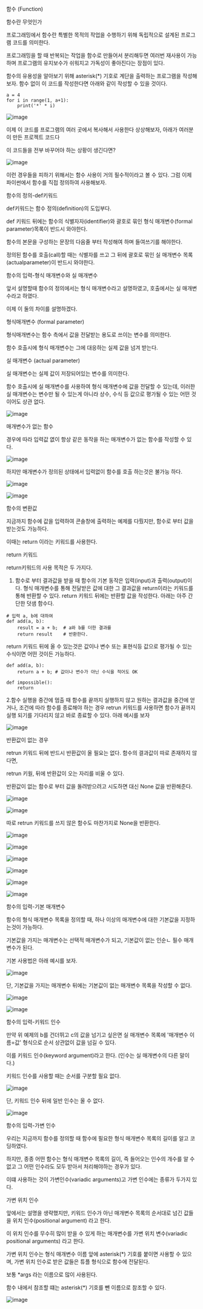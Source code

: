 함수 (Function)

함수란 무엇인가

프로그래밍에서 함수란 특별한 목적의 작업을 수행하기 위해 독립적으로 설계된 프로그램 코드를 의미한다.

프로그래밍을 할 때 반복되는 작업을 함수로 만들어서 분리해두면 여러번 재사용이 가능하며 프로그램의 유지보수가 쉬워지고 가독성이 좋아진다는 장점이 있다.

함수의 유용성을 알아보기 위해 asterisk(*) 기호로 계단을 출력하는 프로그램을 작성해보자. 함수 없이 이 코드를 작성한다면 아래와 같이 작성할 수 있을 것이다.

```
a = 4
for i in range(1, a+1):
    print('*' * i)
```

![image](https://user-images.githubusercontent.com/94054859/185725405-659f1df6-1f75-4495-8946-7ed189b1c067.png)

이제 이 코드를 프로그램의 여러 곳에서 복사해서 사용한다 상상해보자, 아래가 여러분이 만든 프로젝트 코드다 

이 코드들을 전부 바꾸어야 하는 상황이 생긴다면?

![image](https://user-images.githubusercontent.com/94054859/185725480-81f4fd86-a80a-4d77-95af-f315bd987f75.png)

이런 경우들을 피하기 위해서는 함수 사용이 거의 필수적이라고 볼 수 있다. 그럼 이제 파이썬에서 함수를 직접 정의하여 사용해보자.

함수의 정의-def키워드

def키워드는 함수 정의(definition)의 도입부다.

def 키워드 뒤에는 함수의 식별자자(identifier)와 괄호로 묶인 형식 매개변수(formal parameter)목록이 반드시 와야한다.

함수의 본문을 구성하는 문장의 다음줄 부터 작성해여 하며 들여쓰기를 해야한다.

정의된 함수를 호출(call)할 때는 식별자를 쓰고 그 뒤에 괄호로 묶인 실 매개변수 목록(actualparameter)이 반드시 와야한다.

함수의 입력-형식 매개변수와 실 매개변수

앞서 설명할때 함수의 정의에서는 형식 매개변수라고 설명하였고, 호출에서는 실 매개변수라고 하였다.

이제 이 둘의 차이를 설명하겠다.

형식매개변수 (formal parameter)

형식매개변수는 함수 측에서 값을 전달받는 용도로 쓰이는 변수를 의미한다.

함수 호출시에 형식 매개변수는 그에 대응하는 실제 값을 넘겨 받는다.

실 매개변수 (actual parameter)

실 매개변수는 실제 값이 저장되어있는 변수를 의미한다.

함수 호출시에 실 매개변수를 사용하여 형식 매개변수에 값을 전달할 수 있는데,
이러한 실 매개변수는 변수만 될 수 있는게 아니라 상수, 수식 등 값으로 평가될 수 있는 어떤 것이어도 상관 없다.

![image](https://user-images.githubusercontent.com/94054859/185725722-5fe6bd1f-4d66-4f4d-bbd6-e2a833f3abfb.png)

매개변수가 없는 함수

경우에 따라 입력값 엾이 항상 같은 동작을 하는 매개변수가 없는 함수를 작성할 수 있다.

![image](https://user-images.githubusercontent.com/94054859/185725848-3290017b-c838-4aa6-85d5-4dc951af6915.png)

하지만 매개변수가 정의된 상태에서 입력없이 함수를 호출 하는것은 불가능 하다.

![image](https://user-images.githubusercontent.com/94054859/185725850-bec73a46-fed2-4c91-b8c1-fd8ed5a91c77.png)

![image](https://user-images.githubusercontent.com/94054859/185725853-3adacb44-e90e-4947-8478-85ea8844215a.png)

함수의 변환값

지금까지 함수에 값을 입력하여 콘솔창에 출력하는 예제를 다뤘지만, 함수로 부터 값을 받는것도 가능하다.

이때는 return 이라는 키워드를 사용한다.

return 키워드

return키워드의 사용 목적은 두 가지다.

1. 함수로 부터 결과값을 받을 때
함수의 기본 동작은 입력(input)과 출력(output)이다.
형식 매개변수를 통해 전달받은 값에 대한 그 결과값을 return이라는 키워드를 통해 반환할 수 있다.
return 키워드 뒤에는 반환할 값을 작성한다.
아래는 아주 간단한 덧샘 함수다.

```
# 입력 a, b에 대하여
def add(a, b):
    result = a + b;  # a와 b를 더한 결과를
    return result    # 반환한다.
```

return 키워드 뒤에 올 수 있는것은 값이나 변수 또는 표현식등 값으로 평가될 수 있는 수식이면 어떤 것이든 가능하다.

```
def add(a, b):
    return a + b; # 값이나 변수가 아닌 수식을 적어도 OK

def impossible():
    return
```

2.함수 실행을 중간에 멈출 때
함수를 끝까지 실행하지 않고 원하는 결과값을 중간에 얻거나,
조건에 따라 함수를 종료해야 하는 경우 retrun 키워드를 사용하면 함수가 끝까지 실행 되기를 기다리지 않고 바로 종료할 수 있다.
아래 예시를 보자

![image](https://user-images.githubusercontent.com/94054859/185726127-9b94d857-d81d-4c37-9cbd-01cc066d56a5.png)

반환값이 없는 경우

retrun 키워드 뒤에 반드시 반환값이 올 필요는 없다. 함수의 결과값이 따로 존재하지 않다면,

retrun 키웓, 뒤에 반환값이 오는 자리를 비울 수 있다.

반환값이 없는 함수로 부터 값을 돌려받으려고 시도하면 대신 None 값을 반환해준다.

![image](https://user-images.githubusercontent.com/94054859/185726165-2d1ee0aa-332e-4c24-a3d1-fdaea36443a4.png)

![image](https://user-images.githubusercontent.com/94054859/185726179-f1716678-fda2-48fc-b5a9-ad0b8e211145.png)

따로 retrun 키워드를 쓰지 않은 함수도 마찬가지로 None을 반환한다.

![image](https://user-images.githubusercontent.com/94054859/185726210-a034acde-2a46-4619-a181-4e417f336020.png)

![image](https://user-images.githubusercontent.com/94054859/185726214-a8c3d6df-6dae-4615-a03e-509580d10cfe.png)

![image](https://user-images.githubusercontent.com/94054859/185726252-e4538a34-5846-470f-9c42-ad0b7810314a.png)

![image](https://user-images.githubusercontent.com/94054859/185726285-c6a0c6c9-de75-4032-856c-f90e00736eb2.png)

![image](https://user-images.githubusercontent.com/94054859/185726301-e2dcfbdd-e600-44db-94a8-1add81dd38eb.png)

![image](https://user-images.githubusercontent.com/94054859/185726325-09cacdfd-dec0-454d-b194-73419c249ba4.png)

함수의 입력-기본 매개변수

함수의 형식 매개변수 목록을 정의할 때, 하나 이상의 매개변수에 대한 기본값을 지정하는것이 가능하다.

기본값을 가지는 매개변수는 선택적 매개변수가 되고, 기본값이 없는 인순ㄴ 필수 매개변수가 된다.

기본 사용법은 아래 예시를 보자.

![image](https://user-images.githubusercontent.com/94054859/185726384-89f73eea-5cf1-43c0-aab0-623d25a02ed1.png)

단, 기본값을 가지는 매개변수 뒤에는 기본값이 없는 매개변수 목록을 작성할 수 없다.

![image](https://user-images.githubusercontent.com/94054859/185726403-5514267e-bcb4-485c-909f-f32f669531f5.png)

![image](https://user-images.githubusercontent.com/94054859/185726407-9566caa8-1edb-4ad7-a2d7-eec15f23f867.png)

함수의 입력-키워드 인수

만약 위 예제의 b를 건더뛰고 c의 값을 넘기고 싶은면 실 매개변수 목록에 '매개변수 이름=값' 형식으로 순서 상관없이 값을 넘길 수 있다.

이를 키워드 인수(keyword argument)라고 한다. (인수는 실 매개변수의 다른 말이다.)

키워드 인수를 사용할 때는 순서를 구분할 필요 없다.

![image](https://user-images.githubusercontent.com/94054859/185726488-ce4e92d7-9181-413e-b4aa-f9dbbadde018.png)

단, 키워드 인수 뒤에 일반 인수는 올 수 없다.

![image](https://user-images.githubusercontent.com/94054859/185726522-d88e581f-04b0-4243-99de-9a1b05372688.png)

함수의 입력-가변 인수

우리는 지금까지 함수를 정의할 때 함수에 필요한 형식 매개변수 목록의 길이를 알고 코딩하였다.

하지만, 종종 어떤 함수는 형식 매개변수 목록의 길이, 즉 들어오는 인수의 개수를 알 수 없고 그 어떤 인수라도 모두 받아서 처리해야하는 경우가 있다.

이떄 사용하는 것이 가변인수(variadic arguments)고 가변 인수에는 종류가 두가지 있다.

가변 위치 인수

앞에서는 설명을 생략했지만, 키워드 인수가 아닌 매개변수 목록의 순서대로 넘긴 값들을 위치 인수(positional argument) 라고 한다.

이 위치 인수를 무수히 많이 받을 수 있게 하는 매개변수를 가변 위치 변수(variadic positional arguments) 라고 한다.

가변 위치 인수는 형식 매개변수 이름 앞에 asterisk(*) 기호를 붙이면 사용할 수 있으며, 가변 위치 인수로 받은 값들은 튜플 형식으로 함수에 전달된다.

보통 *args 라는 이름으로 많이 사용된다.

함수 내에서 참조할 떄는 asterisk(*) 기호를 뺀 이름으로 참조할 수 있다.

![image](https://user-images.githubusercontent.com/94054859/185726807-d58e0c91-64cf-40d1-b6d7-9e793bd18bdd.png)

